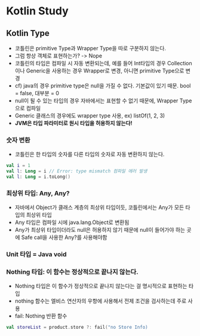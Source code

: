 # Kotlin Study

## Kotlin Type

- 코틀린은 primitive Type과 Wrapper Type을 따로 구분하지 않는다.
- 그럼 항상 객체로 표현하는가? -> Nope
- 코틀린의 타입은 컴파일 시 자동 변환되는데, 예를 들어 Int타입의 경우 Collection이나 Generic을 사용하는 경우 Wrapper로 변경, 아니면 primitive Type으로 변경
- cf) java의 경우 primitive type은 null을 가질 수 없다. 기본값이 있기 때문. bool = false, 대부분 = 0
- null이 될 수 있는 타입의 경우 자바에서는 표현할 수 없기 때문에, Wrapper Type으로 컴파일
- Generic 클래스의 경우에도 wrapper type 사용, ex) listOf(1, 2, 3)
- **JVM은 타입 파라미터로 원시 타입을 허용하지 않는다!**

### 숫자 변환

- 코틀린은 한 타입의 숫자를 다른 타입의 숫자로 자동 변환하지 않는다.

```kotlin
val i = 1
val l: Long = i // Error: type mismatch 컴파일 에러 발생
val l: Long = i.toLong()
```

### 최상위 타입: Any, Any?

- 자바에서 Object가 클래스 계층의 최상위 타입이듯, 코틀린에서는 Any가 모든 타입의 최상위 타입
- Any 타입은 컴파일 시에 java.lang.Object로 변환됨
- Any가 최상위 타입이더라도 null은 허용하지 않기 때문에 null이 들어가야 하는 곳에 Safe call을 사용한 Any?를 사용해야함

### Unit 타입 = Java void

### Nothing 타입: 이 함수는 정상적으로 끝나지 않는다.

- Nothing 타입은 이 함수가 정상적으로 끝나지 않는다는 걸 명시적으로 표현하는 타입
- nothing 함수는 엘비스 연산자의 우항에 사용해서 전제 조건을 검사하는데 주로 사용
- fail: Nothing 반환 함수

```kotlin
val storeList = product.store ?: fail("no Store Info)
```
